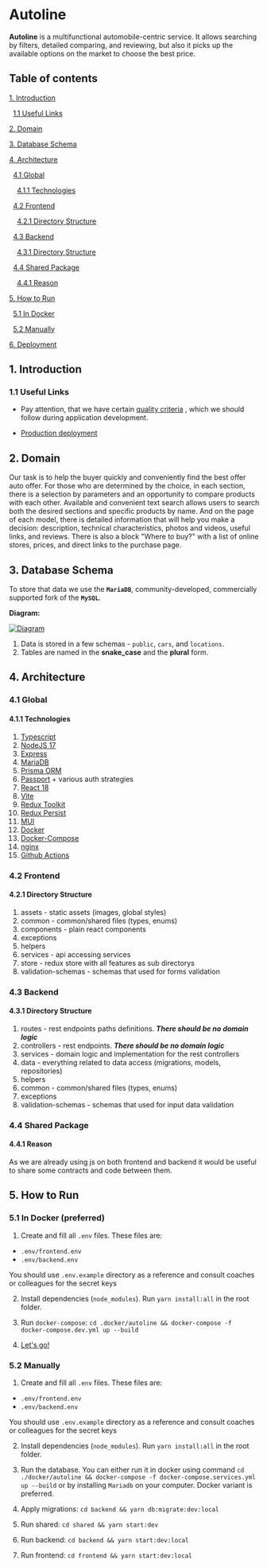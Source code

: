 # Autoline

**Autoline** is a multifunctional automobile-centric service. It allows searching by filters, detailed comparing,
and reviewing, but also it picks up the available options on the market to choose the best price.

## Table of contents

[1. Introduction](#1-Introduction)

&nbsp;&nbsp;[1.1 Useful Links](#11-useful-links)

[2. Domain](#2-Domain)

[3. Database Schema](#3-Database-Schema)

[4. Architecture](#4-Architecture)

&nbsp;&nbsp;[4.1 Global](#41-Global)

&nbsp;&nbsp;&nbsp;&nbsp;[4.1.1 Technologies](#411-Technologies)

&nbsp;&nbsp;[4.2 Frontend](#42-Frontend)

&nbsp;&nbsp;&nbsp;&nbsp;[4.2.1 Directory Structure](#421-Directory-Structure)

&nbsp;&nbsp;[4.3 Backend](#43-Backend)

&nbsp;&nbsp;&nbsp;&nbsp;[4.3.1 Directory Structure](#431-Directory-Structure)

&nbsp;&nbsp;[4.4 Shared Package](#44-Shared-Package)

&nbsp;&nbsp;&nbsp;&nbsp;[4.4.1 Reason](#431-Reason)

[5. How to Run](#5-How-to-Run)

&nbsp;&nbsp;[5.1 In Docker](#51-In-Docker)

&nbsp;&nbsp;[5.2 Manually](#52-Manually)

[6. Deployment](#6-Deployment)

## 1. Introduction<a id="1-Introduction"></a>

### 1.1 Useful Links<a id="11-useful-links"></a>

- Pay attention, that we have
  certain [quality criteria](https://github.com/BinaryStudioAcademy/quality-criteria/blob/production/source/javascript.md)
  , which we should follow during application development.

- [Production deployment](https://auto.ria.com/uk/)

## 2. Domain<a id="2-Domain"></a>

Our task is to help the buyer quickly and conveniently find the best offer auto offer.
For those who are determined by the choice, in each section,
there is a selection by parameters and an opportunity to compare products with each other.
Available and convenient text search allows users to search both the desired sections and specific products by name.
And on the page of each model, there is detailed information that will help you make a decision:
description, technical characteristics, photos and videos, useful links, and reviews.
There is also a block "Where to buy?" with a list of online stores, prices, and direct links to the purchase page.

## 3. Database Schema<a id="3-Database-Schema"></a>

To store that data we use the **`MariaDB`**, community-developed, commercially supported fork of the **`MySQL`**.

**Diagram:**

[![Diagram](https://autoline-images.s3.eu-west-1.amazonaws.com/autoline_database_schema.png)](https://dbdiagram.io/d/62e95fbbf31da965e865f0c9)

1. Data is stored in a few schemas - `public`, `cars`, and `locations`.
2. Tables are named in the **snake_case** and the **plural** form.

## 4. Architecture<a id="#4-Architecture"></a>

### 4.1 Global<a id="#41-Global"></a>

#### 4.1.1 Technologies<a id="#411-Technologies"></a>

1. [Typescript](https://www.typescriptlang.org/)
2. [NodeJS 17](https://nodejs.dev/)
3. [Express](https://expressjs.com/)
4. [MariaDB](https://mariadb.org/)
5. [Prisma ORM](https://www.prisma.io/)
6. [Passport](https://www.passportjs.org/) + various auth strategies
7. [React 18](https://reactjs.org/)
8. [Vite](https://vitejs.dev/)
9. [Redux Toolkit](https://vitejs.dev/)
10. [Redux Persist](https://www.npmjs.com/package/redux-persist)
11. [MUI](https://mui.com/)
12. [Docker](https://www.docker.com/)
13. [Docker-Compose](https://docs.docker.com/compose/)
14. [nginx](https://www.nginx.com/)
15. [Github Actions](https://github.com/features/actions)

### 4.2 Frontend

#### 4.2.1 Directory Structure

1. assets - static assets (images, global styles)
2. common - common/shared files (types, enums)
3. components - plain react components
4. exceptions
5. helpers
6. services - api accessing services
7. store - redux store with all features as sub directorys
8. validation-schemas - schemas that used for forms validation

### 4.3 Backend

#### 4.3.1 Directory Structure

1. routes - rest endpoints paths definitions. **_There should be no domain logic_**
2. controllers - rest endpoints. **_There should be no domain logic_**
3. services - domain logic and implementation for the rest controllers
4. data - everything related to data access (migrations, models, repositories)
5. helpers
6. common - common/shared files (types, enums)
7. exceptions
8. validation-schemas - schemas that used for input data validation

### 4.4 Shared Package

#### 4.4.1 Reason

As we are already using js on both frontend and backend it would be useful to share some contracts and code between them.

## 5. How to Run

### 5.1 In Docker (preferred)

1. Create and fill all `.env` files. These files are:

- `.env/frontend.env`
- `.env/backend.env`

You should use `.env.example` directory as a reference and consult coaches or colleagues for the secret keys

2. Install dependencies (`node_modules`). Run `yarn install:all` in the root folder.

3. Run `docker-compose`: `cd .docker/autoline && docker-compose -f docker-compose.dev.yml up --build`

4. [Let's go!](https://youtu.be/Jo6fKboqfMs?t=24)

### 5.2 Manually

1. Create and fill all `.env` files. These files are:

- `.env/frontend.env`
- `.env/backend.env`

You should use `.env.example` directory as a reference and consult coaches or colleagues for the secret keys

2. Install dependencies (`node_modules`). Run `yarn install:all` in the root folder.

3. Run the database. You can either run it in docker using command `cd ./docker/autoline && docker-compose -f docker-compose.services.yml up --build` or by installing `Mariadb` on your computer. Docker variant is preferred.

4. Apply migrations: `cd backend && yarn db:migrate:dev:local`

5. Run shared: `cd shared && yarn start:dev`

6. Run backend: `cd backend && yarn start:dev:local`

7. Run frontend: `cd frontend && yarn start:dev:local`
